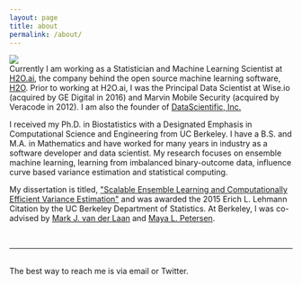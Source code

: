 ```yaml
---
layout: page
title: about
permalink: /about/
---
```


<img class="col one right" src="/img/profile_pic.jpg">

<br/>
Currently I am working as a Statistician and Machine Learning Scientist at <a href="http://h2o.ai/">H2O.ai</a>, the company behind the open source machine learning software, <a href="https://github.com/h2oai/h2o-3">H2O</a>.  Prior to working at H2O.ai, I was the Principal Data Scientist at Wise.io (acquired by GE Digital in 2016) and Marvin Mobile Security (acquired by Veracode in 2012).  I am also the founder of <a href="http://datascientific.com/">DataScientific, Inc.</a>

I received my Ph.D. in Biostatistics with a Designated Emphasis in Computational Science and Engineering from UC Berkeley. I have a B.S. and M.A. in Mathematics and have worked for many years in industry as a software developer and data scientist. My research focuses on ensemble machine learning, learning from imbalanced binary-outcome data, influence curve based variance estimation and statistical computing.

My dissertation is titled, <a href="http://www.stat.berkeley.edu/~ledell/papers/ledell-phd-thesis.pdf"> "Scalable Ensemble Learning and Computationally Efficient Variance Estimation"</a> and was awarded the 2015 Erich L. Lehmann Citation by the UC Berkeley Department of Statistics.  At Berkeley, I was co-advised by <a href="http://www.stat.berkeley.edu/~laan/Laan/laan.html">Mark J. van der Laan</a> and <a href="http://www.sph.berkeley.edu/maya-petersen">Maya L. Petersen</a>.

<br/>
<hr/>
<br/>
<span class="contacticon center">
	<a href="mailto:oss@ledell.org"><i class="fa fa-envelope-square"></i></a>
	<a href="https://github.com/ledell" target="_blank"><i class="fa fa-github-square"></i></a>
		<a href="https://stackoverflow.com/users/5451344/erin-ledell" target="_blank"><i class="fa fa-stack-overflow"></i></a>
	<a href="https://twitter.com/ledell" target="_blank"><i class="fa fa-twitter-square"></i></a>
</span>

<div class="col three caption">
	The best way to reach me is via email or Twitter.
</div>

